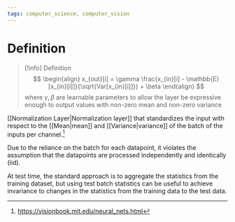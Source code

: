 ```yaml
---
tags: computer_science, computer_vision
---
```


# Definition

> [!info] Definition
> $$
> \begin{align}
> x_{out}[i] = \gamma \frac{x_{in}[i] - \mathbb{E}[x_{in}[i]]}{\sqrt{Var[x_{in}[i]]}} + \beta
> \end{align}
> $$
> where $\gamma, \beta$ are learnable parameters to allow the layer be expressive enough to output values with non-zero mean and non-zero variance

[[Normalization Layer|Normalization layer]] that standardizes the input with respect to the [[Mean|mean]] and [[Variance|variance]] of the batch of the inputs per channel.[^1]

Due to the reliance on the batch for each datapoint, it violates the assumption that the datapoints are processed independently and identically (iid).

At test time, the standard approach is to aggregate the statistics from the training dataset, but using test batch statistics can be useful to achieve invariance to changes in the statistics from the training data to the test data.

[^1]: https://visionbook.mit.edu/neural_nets.html